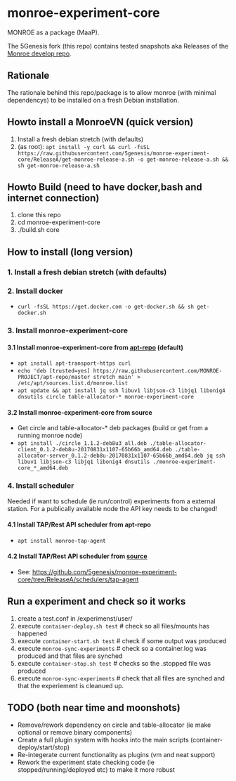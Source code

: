 # monroe-experiment-core
MONROE as a package (MaaP).

The 5Genesis fork (this repo) contains tested snapshots aka Releases of the [Monroe develop repo](https://github.com/MONROE-PROJECT/monroe-experiment-core). 

## Rationale
The rationale behind this repo/package is to allow monroe (with minimal dependencys) to be installed on a fresh Debian installation.

## Howto install a MonroeVN (quick version)
1. Install a fresh debian stretch (with defaults)
2. (as root):  ```apt install -y curl && curl -fsSL https://raw.githubusercontent.com/5genesis/monroe-experiment-core/ReleaseA/get-monroe-release-a.sh -o get-monroe-release-a.sh && sh get-monroe-release-a.sh```

## Howto Build (need to have docker,bash and internet connection)
1. clone this repo
2. cd monroe-experiment-core
3. ./build.sh core


## How to install (long version)
### 1. Install a fresh debian stretch (with defaults)
### 2. Install docker
* ```curl -fsSL https://get.docker.com -o get-docker.sh && sh get-docker.sh```
### 3. Install monroe-experiment-core
#### 3.1 Install monroe-experiment-core from [apt-repo](https://github.com/MONROE-PROJECT/apt-repo/) (default)
* ```apt install apt-transport-https curl```
* ```echo 'deb [trusted=yes] https://raw.githubusercontent.com/MONROE-PROJECT/apt-repo/master stretch main' > /etc/apt/sources.list.d/monroe.list```
* ```apt update && apt install jq ssh libuv1 libjson-c3 libjq1 libonig4 dnsutils circle table-allocator-* monroe-experiment-core```
#### 3.2 Install monroe-experiment-core from source
* Get circle and table-allocator-* deb packages (build or get from a running monroe node)
* ```apt install ./circle_1.1.2-deb8u3_all.deb ./table-allocator-client_0.1.2-deb8u-20170831x1107-65b66b_amd64.deb ./table-allocator-server_0.1.2-deb8u-20170831x1107-65b66b_amd64.deb jq ssh libuv1 libjson-c3 libjq1 libonig4 dnsutils ./monroe-experiment-core_*_amd64.deb```
### 4. Install scheduler
Needed if want to schedule (ie run/control) experiments from a external station.
For a publically available node the API key needs to be changed!
#### 4.1 Install TAP/Rest API scheduler from apt-repo
* ```apt install monroe-tap-agent```
#### 4.2 Install TAP/Rest API scheduler from [source](https://github.com/5genesis/monroe-experiment-core/blob/master/schedulers/tap-agent/)
* See: https://github.com/5genesis/monroe-experiment-core/tree/ReleaseA/schedulers/tap-agent

## Run a experiment and check so it works
1. create a test.conf in /experimenst/user/
2. execute ```container-deploy.sh test``` # check so all files/mounts has happened
3. execute ```container-start.sh test``` # check if some output was produced
4. execute ```monroe-sync-experiments``` # check so a container.log was produced and that files are synched
5. execute ```container-stop.sh test``` # checks so the .stopped file was produced
6. execute ```monroe-sync-experiments``` # check that all files are synched and that the experiement is cleanued up.

## TODO (both near time and moonshots)
* Remove/rework dependency on circle and table-allocator (ie make optional or remove binary components)
* Create a full plugin system with hooks into the main scripts (container-deploy/start/stop)
* Re-integerate current functionality as plugins (vm and neat support)
* Rework the experiment state checking code (ie stopped/running/deployed etc) to make it more robust
